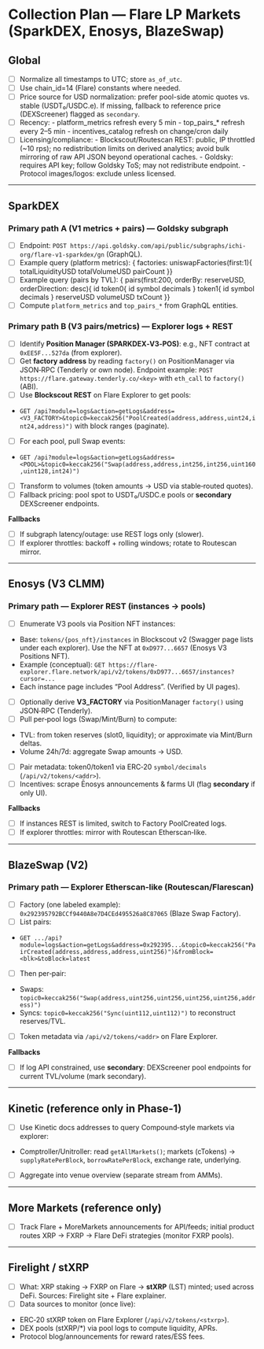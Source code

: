 # Collection Plan — Flare LP Markets (SparkDEX, Enosys, BlazeSwap)

## Global
- [ ] Normalize all timestamps to UTC; store `as_of_utc`.
- [ ] Use chain_id=14 (Flare) constants where needed. 
- [ ] Price source for USD normalization: prefer pool-side atomic quotes vs. stable (USDT₀/USDC.e). If missing, fallback to reference price (DEXScreener) flagged as `secondary`.
- [ ] Recency: 
      - platform_metrics refresh every 5 min
      - top_pairs_* refresh every 2–5 min
      - incentives_catalog refresh on change/cron daily
- [ ] Licensing/compliance:
      - Blockscout/Routescan REST: public, IP throttled (~10 rps); no redistribution limits on derived analytics; avoid bulk mirroring of raw API JSON beyond operational caches. 
      - Goldsky: requires API key; follow Goldsky ToS; may not redistribute endpoint. 
      - Protocol images/logos: exclude unless licensed.

---

## SparkDEX

### Primary path A (V1 metrics + pairs) — **Goldsky subgraph**
- [ ] Endpoint: `POST https://api.goldsky.com/api/public/subgraphs/ichi-org/flare-v1-sparkdex/gn` (GraphQL). 
- [ ] Example query (platform metrics):
{ factories: uniswapFactories(first:1){
totalLiquidityUSD totalVolumeUSD pairCount
}}
- [ ] Example query (pairs by TVL):
{ pairs(first:200, orderBy: reserveUSD, orderDirection: desc){
id token0{ id symbol decimals } token1{ id symbol decimals }
reserveUSD volumeUSD txCount
}}
- [ ] Compute `platform_metrics` and `top_pairs_*` from GraphQL entities.

### Primary path B (V3 pairs/metrics) — **Explorer logs + REST**
- [ ] Identify **Position Manager (SPARKDEX‑V3‑POS)**: e.g., NFT contract at `0xEE5F...527da` (from explorer). 
- [ ] Get **factory address** by reading `factory()` on PositionManager via JSON‑RPC (Tenderly or own node). Endpoint example: `POST https://flare.gateway.tenderly.co/<key>` with `eth_call` to `factory()` (ABI). 
- [ ] Use **Blockscout REST** on Flare Explorer to get pools:
- `GET /api?module=logs&action=getLogs&address=<V3_FACTORY>&topic0=keccak256("PoolCreated(address,address,uint24,int24,address)")` with block ranges (paginate). 
- [ ] For each pool, pull Swap events:
- `GET /api?module=logs&action=getLogs&address=<POOL>&topic0=keccak256("Swap(address,address,int256,int256,uint160,uint128,int24)")`
- [ ] Transform to volumes (token amounts → USD via stable‑routed quotes).
- [ ] Fallback pricing: pool spot to USDT₀/USDC.e pools or **secondary** DEXScreener endpoints.

**Fallbacks**
- [ ] If subgraph latency/outage: use REST logs only (slower).
- [ ] If explorer throttles: backoff + rolling windows; rotate to Routescan mirror. 

---

## Enosys (V3 CLMM)

### Primary path — **Explorer REST (instances → pools)**
- [ ] Enumerate V3 pools via Position NFT instances:
- Base: `tokens/{pos_nft}/instances` in Blockscout v2 (Swagger page lists under each explorer). Use the NFT at `0xD977...6657` (Enosys V3 Positions NFT). 
- Example (conceptual): `GET https://flare-explorer.flare.network/api/v2/tokens/0xD977...6657/instances?cursor=...`
- Each instance page includes “Pool Address”. (Verified by UI pages). 
- [ ] Optionally derive **V3_FACTORY** via PositionManager `factory()` using JSON‑RPC (Tenderly). 
- [ ] Pull per‑pool logs (Swap/Mint/Burn) to compute:
- TVL: from token reserves (slot0, liquidity); or approximate via Mint/Burn deltas.
- Volume 24h/7d: aggregate Swap amounts → USD.
- [ ] Pair metadata: token0/token1 via ERC‑20 `symbol/decimals` (`/api/v2/tokens/<addr>`).
- [ ] Incentives: scrape Ēnosys announcements & farms UI (flag **secondary** if only UI).

**Fallbacks**
- [ ] If instances REST is limited, switch to Factory PoolCreated logs.
- [ ] If explorer throttles: mirror with Routescan Etherscan‑like. 

---

## BlazeSwap (V2)

### Primary path — **Explorer Etherscan‑like (Routescan/Flarescan)**
- [ ] Factory (one labeled example): `0x292395792BCCf9440A8e7D4CEd495526a8C87065` (Blaze Swap Factory). 
- [ ] List pairs:
- `GET .../api?module=logs&action=getLogs&address=0x292395...&topic0=keccak256("PairCreated(address,address,address,uint256)")&fromBlock=<blk>&toBlock=latest`
- [ ] Then per‑pair:
- Swaps: `topic0=keccak256("Swap(address,uint256,uint256,uint256,uint256,address)")`
- Syncs: `topic0=keccak256("Sync(uint112,uint112)")` to reconstruct reserves/TVL.
- [ ] Token metadata via `/api/v2/tokens/<addr>` on Flare Explorer.

**Fallbacks**
- [ ] If log API constrained, use **secondary**: DEXScreener pool endpoints for current TVL/volume (mark secondary).

---

## Kinetic (reference only in Phase‑1)
- [ ] Use Kinetic docs addresses to query Compound‑style markets via explorer:
- Comptroller/Unitroller: read `getAllMarkets()`; markets (cTokens) → `supplyRatePerBlock`, `borrowRatePerBlock`, exchange rate, underlying. 
- [ ] Aggregate into venue overview (separate stream from AMMs).

---

## More Markets (reference only)
- [ ] Track Flare + MoreMarkets announcements for API/feeds; initial product routes XRP → FXRP → Flare DeFi strategies (monitor FXRP pools). 

---

## Firelight / stXRP
- [ ] What: XRP staking → FXRP on Flare → **stXRP** (LST) minted; used across DeFi. Sources: Firelight site + Flare explainer. 
- [ ] Data sources to monitor (once live):
- ERC‑20 stXRP token on Flare Explorer (`/api/v2/tokens/<stxrp>`).
- DEX pools (stXRP/*) via pool logs to compute liquidity, APRs.
- Protocol blog/announcements for reward rates/ESS fees. 
